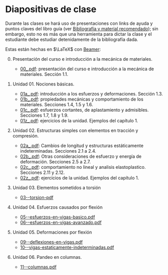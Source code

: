 # Diapositivas de clase

Durante las clases se hará uso de presentaciones con links de ayuda y puntos claves del libro guía (ver [Bibliografía y material recomendado](../informacion/02--bibliografia-material.md)); sin embargo, esto no es más que una herramienta para dictar la clase y el estudiante debe estudiar detenidamente de la bibliografía dada.

Estas están hechas en $\LaTeX$ con [Beamer](https://es.overleaf.com/learn/latex/Beamer): 


0. Presentación del curso e introducción a la mecánica de materiales. 
    - [00_.pdf](00_.pdf): presentación del curso e introducción a la mecánica de materiales. Sección 1.1.

1. Unidad 01. Nociones básicas. 
    - [01a_.pdf](01a_.pdf): introducción a los esfuerzos y deformaciones. Sección 1.3.
    - [01b_.pdf](01b_.pdf): propiedades mecánicas y comportamiento de los materiales. Secciones 1.4, 1.5 y 1.6.
    - [01c_.pdf](01c_.pdf): esfuerzos cortantes, de aplastamiento y admisibles. Secciones 1.7, 1.8 y 1.9.
    - [01z_.pdf](01z_.pdf): ejercicios de la unidad. Ejemplos del capítulo 1.
    
2. Unidad 02. Estructuras simples con elementos en tracción y compresión.
    - [02a_.pdf](02a_.pdf): Cambios de longitud y estructuras estáticamente indeterminadas. Secciones 2.1 a 2.4.
    - [02b_.pdf](02b_.pdf): Otras consideraciones de esfuerzo y energía de deformación. Secciones 2.5 a 2.7. 
    - [02c_.pdf](02c_.pdf): comportamiento no lineal y analisis elastoplastico. Secciones 2.11 y 2.12. 
    - [02z_.pdf](02z_.pdf): ejercicios de la unidad. Ejemplos del capítulo 1.

3. Unidad 03. Elementos sometidos a torsión
    - [03--torsion-pdf](03--torsion-pdf)

4. Unidad 04. Esfuerzos causados por flexión
    - [05--esfuerzos-en-vigas-basico.pdf](05--esfuerzos-en-vigas-basico.pdf)
    - [06--esfuerzos-en-vigas-avanzado.pdf](06--esfuerzos-en-vigas-avanzado.pdf)

5. Unidad 05. Deformaciones por flexión
    - [09--deflexiones-en-vigas.pdf](9--deflexiones-en-vigas.pdf)
    - [10--vigas-estaticamente-indeterminadas.pdf](10--vigas-estaticamente-indeterminadas.pdf)

6. Unidad 06. Pandeo en columnas.
    - [11--columnas.pdf](11--columnas.pdf)
